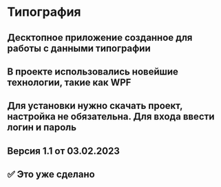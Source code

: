 # Типография

## Десктопное приложение созданное для работы с данными типографии

## В проекте использовались новейшие технологии, такие как WPF
## Для установки нужно скачать проект, настройка не обязательна. Для входа ввести логин и пароль
## Версия 1.1 от 03.02.2023
## :white_check_mark: Это уже сделано 
